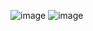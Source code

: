 ![image](https://github.com/user-attachments/assets/30b14a1b-2450-4341-b163-96e351f4d92b)
![image](https://github.com/user-attachments/assets/c6fcc0d1-4f9e-42f2-bf60-1e248d773595)
